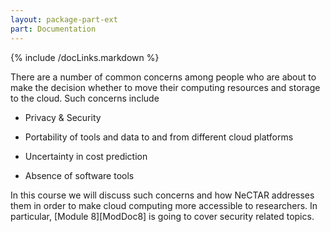 ```yaml
---
layout: package-part-ext
part: Documentation 
---
```


{% include /docLinks.markdown %}

There are a number of common concerns among people who are about to make the decision whether to move their computing resources and storage to the cloud. Such concerns include

* Privacy & Security	

* Portability of tools and data to and from different cloud platforms

* Uncertainty in cost prediction

* Absence of software tools

In this course we will discuss such concerns and how NeCTAR addresses them in order to make cloud computing more accessible to researchers. In particular, [Module 8][ModDoc8] is going to cover security related topics.


